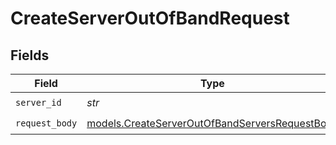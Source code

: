 # CreateServerOutOfBandRequest


## Fields

| Field                                                                                                  | Type                                                                                                   | Required                                                                                               | Description                                                                                            |
| ------------------------------------------------------------------------------------------------------ | ------------------------------------------------------------------------------------------------------ | ------------------------------------------------------------------------------------------------------ | ------------------------------------------------------------------------------------------------------ |
| `server_id`                                                                                            | *str*                                                                                                  | :heavy_check_mark:                                                                                     | N/A                                                                                                    |
| `request_body`                                                                                         | [models.CreateServerOutOfBandServersRequestBody](../models/createserveroutofbandserversrequestbody.md) | :heavy_check_mark:                                                                                     | N/A                                                                                                    |
